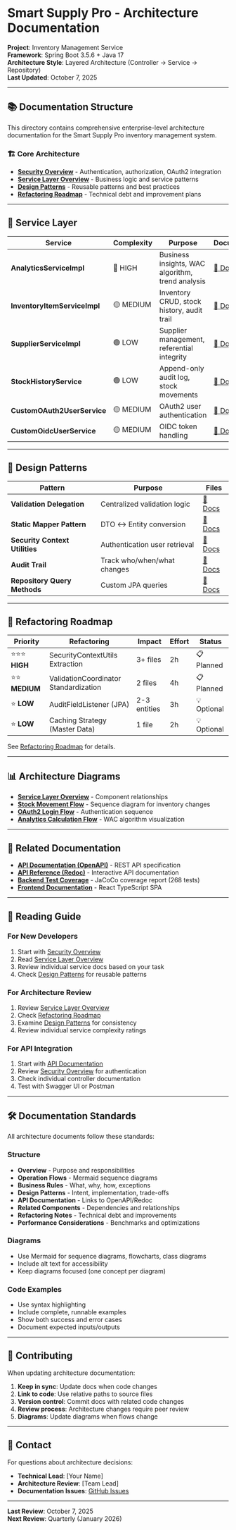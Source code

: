 # Smart Supply Pro - Architecture Documentation

**Project**: Inventory Management Service  
**Framework**: Spring Boot 3.5.6 + Java 17  
**Architecture Style**: Layered Architecture (Controller → Service → Repository)  
**Last Updated**: October 7, 2025

---

## 📚 Documentation Structure

This directory contains comprehensive enterprise-level architecture documentation for the Smart Supply Pro inventory management system.

### 🏗️ Core Architecture

- **[Security Overview](./security-overview.md)** - Authentication, authorization, OAuth2 integration
- **[Service Layer Overview](./services/README.md)** - Business logic and service patterns
- **[Design Patterns](./patterns/README.md)** - Reusable patterns and best practices
- **[Refactoring Roadmap](./refactoring/README.md)** - Technical debt and improvement plans

---

## 🔧 Service Layer

| Service | Complexity | Purpose | Documentation |
|---------|------------|---------|---------------|
| **AnalyticsServiceImpl** | 🔴 HIGH | Business insights, WAC algorithm, trend analysis | [📖 Docs](./services/analytics-service.md) |
| **InventoryItemServiceImpl** | 🟡 MEDIUM | Inventory CRUD, stock history, audit trail | [📖 Docs](./services/inventory-item-service.md) |
| **SupplierServiceImpl** | 🟢 LOW | Supplier management, referential integrity | [📖 Docs](./services/supplier-service.md) |
| **StockHistoryService** | 🟢 LOW | Append-only audit log, stock movements | [📖 Docs](./services/stock-history-service.md) |
| **CustomOAuth2UserService** | 🟡 MEDIUM | OAuth2 user authentication | [📖 Docs](./services/oauth2-services.md) |
| **CustomOidcUserService** | 🟡 MEDIUM | OIDC token handling | [📖 Docs](./services/oauth2-services.md) |

---

## 🎨 Design Patterns

| Pattern | Purpose | Files |
|---------|---------|-------|
| **Validation Delegation** | Centralized validation logic | [📖 Docs](./patterns/validation-patterns.md) |
| **Static Mapper Pattern** | DTO ↔ Entity conversion | [📖 Docs](./patterns/mapper-patterns.md) |
| **Security Context Utilities** | Authentication user retrieval | [📖 Docs](./patterns/security-context.md) |
| **Audit Trail** | Track who/when/what changes | [📖 Docs](./patterns/audit-trail.md) |
| **Repository Query Methods** | Custom JPA queries | [📖 Docs](./patterns/repository-patterns.md) |

---

## 🔄 Refactoring Roadmap

| Priority | Refactoring | Impact | Effort | Status |
|----------|-------------|--------|--------|--------|
| ⭐⭐⭐ **HIGH** | SecurityContextUtils Extraction | 3+ files | 2h | 📋 Planned |
| ⭐⭐ **MEDIUM** | ValidationCoordinator Standardization | 2 files | 4h | 📋 Planned |
| ⭐ **LOW** | AuditFieldListener (JPA) | 2-3 entities | 3h | 💡 Optional |
| ⭐ **LOW** | Caching Strategy (Master Data) | 1 file | 2h | 💡 Optional |

See [Refactoring Roadmap](./refactoring/README.md) for details.

---

## 📊 Architecture Diagrams

- **[Service Layer Overview](./diagrams/service-layer-overview.md)** - Component relationships
- **[Stock Movement Flow](./diagrams/stock-movement-flow.md)** - Sequence diagram for inventory changes
- **[OAuth2 Login Flow](./diagrams/oauth2-login-flow.md)** - Authentication sequence
- **[Analytics Calculation Flow](./diagrams/analytics-calculation-flow.md)** - WAC algorithm visualization

---

## 🔗 Related Documentation

- **[API Documentation (OpenAPI)](../openapi.yaml)** - REST API specification
- **[API Reference (Redoc)](../api.html)** - Interactive API documentation
- **[Backend Test Coverage](https://keglev.github.io/inventory-service/backend/coverage/index.html)** - JaCoCo coverage report (268 tests)
- **[Frontend Documentation](../../frontend/README.md)** - React TypeScript SPA

---

## 📖 Reading Guide

### For New Developers
1. Start with [Security Overview](./security-overview.md)
2. Read [Service Layer Overview](./services/README.md)
3. Review individual service docs based on your task
4. Check [Design Patterns](./patterns/README.md) for reusable patterns

### For Architecture Review
1. Review [Service Layer Overview](./services/README.md)
2. Check [Refactoring Roadmap](./refactoring/README.md)
3. Examine [Design Patterns](./patterns/README.md) for consistency
4. Review individual service complexity ratings

### For API Integration
1. Start with [API Documentation](../api.html)
2. Review [Security Overview](./security-overview.md) for authentication
3. Check individual controller documentation
4. Test with Swagger UI or Postman

---

## 🛠️ Documentation Standards

All architecture documents follow these standards:

### Structure
- **Overview** - Purpose and responsibilities
- **Operation Flows** - Mermaid sequence diagrams
- **Business Rules** - What, why, how, exceptions
- **Design Patterns** - Intent, implementation, trade-offs
- **API Documentation** - Links to OpenAPI/Redoc
- **Related Components** - Dependencies and relationships
- **Refactoring Notes** - Technical debt and improvements
- **Performance Considerations** - Benchmarks and optimizations

### Diagrams
- Use Mermaid for sequence diagrams, flowcharts, class diagrams
- Include alt text for accessibility
- Keep diagrams focused (one concept per diagram)

### Code Examples
- Use syntax highlighting
- Include complete, runnable examples
- Show both success and error cases
- Document expected inputs/outputs

---

## 📝 Contributing

When updating architecture documentation:

1. **Keep in sync**: Update docs when code changes
2. **Link to code**: Use relative paths to source files
3. **Version control**: Commit docs with related code changes
4. **Review process**: Architecture changes require peer review
5. **Diagrams**: Update diagrams when flows change

---

## 📧 Contact

For questions about architecture decisions:
- **Technical Lead**: [Your Name]
- **Architecture Review**: [Team Lead]
- **Documentation Issues**: [GitHub Issues](https://github.com/Keglev/inventory-service/issues)

---

**Last Review**: October 7, 2025  
**Next Review**: Quarterly (January 2026)
